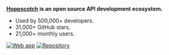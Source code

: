 **[Hoppscotch](https://hoppscotch.io) is an open source API development ecosystem.**

- Used by 500,000+ developers.
- 31,000+ GitHub stars.
- 21,000+ monthly users.

[![Web app](https://img.shields.io/badge/Web%20App%20→-10b981)](https://hoppscotch.io) [![Repository](https://img.shields.io/badge/Repository-666?logo=github)](https://github.com/hoppscotch/hoppscotch)
